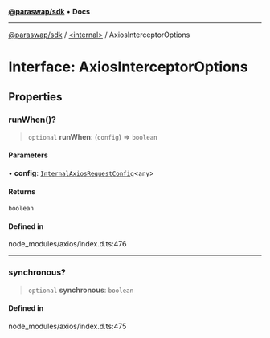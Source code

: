 [**@paraswap/sdk**](../../README.md) • **Docs**

***

[@paraswap/sdk](../../globals.md) / [\<internal\>](../README.md) / AxiosInterceptorOptions

# Interface: AxiosInterceptorOptions

## Properties

### runWhen()?

> `optional` **runWhen**: (`config`) => `boolean`

#### Parameters

• **config**: [`InternalAxiosRequestConfig`](InternalAxiosRequestConfig.md)\<`any`\>

#### Returns

`boolean`

#### Defined in

node\_modules/axios/index.d.ts:476

***

### synchronous?

> `optional` **synchronous**: `boolean`

#### Defined in

node\_modules/axios/index.d.ts:475

